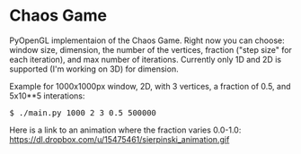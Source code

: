 Chaos Game
==========

PyOpenGL implementaion of the Chaos Game. Right now you can choose: window size, dimension, the number of the vertices, fraction ("step size" for each iteration), and max number of iterations. Currently only 1D and 2D is supported (I'm working on 3D) for dimension.

Example for 1000x1000px window, 2D, with 3 vertices, a fraction of 0.5, and 5x10**5 interations:
<pre>
$ ./main.py 1000 2 3 0.5 500000
</pre>
Here is a link to an animation where the fraction varies 0.0-1.0:
https://dl.dropbox.com/u/15475461/sierpinski_animation.gif
